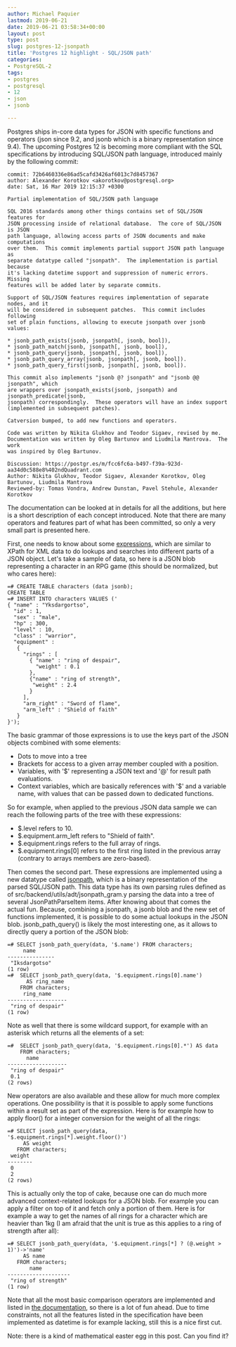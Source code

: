 ```yaml
---
author: Michael Paquier
lastmod: 2019-06-21
date: 2019-06-21 03:58:34+00:00
layout: post
type: post
slug: postgres-12-jsonpath
title: 'Postgres 12 highlight - SQL/JSON path'
categories:
- PostgreSQL-2
tags:
- postgres
- postgresql
- 12
- json
- jsonb

---
```


Postgres ships in-core data types for JSON with specific functions and operators
(json since 9.2, and jsonb which is a binary representation since 9.4).  The
upcoming Postgres 12 is becoming more compliant with the SQL specifications by
introducing SQL/JSON path language, introduced mainly by the following commit:

    commit: 72b6460336e86ad5cafd3426af6013c7d8457367
    author: Alexander Korotkov <akorotkov@postgresql.org>
    date: Sat, 16 Mar 2019 12:15:37 +0300

    Partial implementation of SQL/JSON path language

    SQL 2016 standards among other things contains set of SQL/JSON features for
    JSON processing inside of relational database.  The core of SQL/JSON is JSON
    path language, allowing access parts of JSON documents and make computations
    over them.  This commit implements partial support JSON path language as
    separate datatype called "jsonpath".  The implementation is partial because
    it's lacking datetime support and suppression of numeric errors.  Missing
    features will be added later by separate commits.

    Support of SQL/JSON features requires implementation of separate nodes, and it
    will be considered in subsequent patches.  This commit includes following
    set of plain functions, allowing to execute jsonpath over jsonb values:

    * jsonb_path_exists(jsonb, jsonpath[, jsonb, bool]),
    * jsonb_path_match(jsonb, jsonpath[, jsonb, bool]),
    * jsonb_path_query(jsonb, jsonpath[, jsonb, bool]),
    * jsonb_path_query_array(jsonb, jsonpath[, jsonb, bool]).
    * jsonb_path_query_first(jsonb, jsonpath[, jsonb, bool]).

    This commit also implements "jsonb @? jsonpath" and "jsonb @@ jsonpath", which
    are wrappers over jsonpath_exists(jsonb, jsonpath) and jsonpath_predicate(jsonb,
    jsonpath) correspondingly.  These operators will have an index support
    (implemented in subsequent patches).

    Catversion bumped, to add new functions and operators.

    Code was written by Nikita Glukhov and Teodor Sigaev, revised by me.
    Documentation was written by Oleg Bartunov and Liudmila Mantrova.  The work
    was inspired by Oleg Bartunov.

    Discussion: https://postgr.es/m/fcc6fc6a-b497-f39a-923d-aa34d0c588e8%402ndQuadrant.com
    Author: Nikita Glukhov, Teodor Sigaev, Alexander Korotkov, Oleg Bartunov, Liudmila Mantrova
    Reviewed-by: Tomas Vondra, Andrew Dunstan, Pavel Stehule, Alexander Korotkov

The documentation can be looked at in details for all the additions, but
here is a short description of each concept introduced.  Note that there
are many operators and features part of what has been committed, so only
a very small part is presented here.

First, one needs to know about some
[expressions](https://www.postgresql.org/docs/devel/functions-json.html#FUNCTIONS-SQLJSON-PATH),
which are similar to XPath for XML data to do lookups and searches into
different parts of a JSON object.  Let's take a sample of data, so here
is a JSON blob representing a character in an RPG game (this should be
normalized, but who cares here):

    =# CREATE TABLE characters (data jsonb);
    CREATE TABLE
    =# INSERT INTO characters VALUES ('
    { "name" : "Yksdargortso",
      "id" : 1,
      "sex" : "male",
      "hp" : 300,
      "level" : 10,
      "class" : "warrior",
      "equipment" :
       {
         "rings" : [
           { "name" : "ring of despair",
             "weight" : 0.1
           },
           {"name" : "ring of strength",
            "weight" : 2.4
           }
         ],
         "arm_right" : "Sword of flame",
         "arm_left" : "Shield of faith"
       }
    }');

The basic grammar of those expressions is to use the keys part of the JSON
objects combined with some elements:

  * Dots to move into a tree
  * Brackets for access to a given array member coupled with a position.
  * Variables, with '$' representing a JSON text and '@' for result path
  evaluations.
  * Context variables, which are basically references with '$' and a
  variable name, with values that can be passed down to dedicated functions.

So for example, when applied to the previous JSON data sample we can
reach the following parts of the tree with these expressions:

  * $.level refers to 10.
  * $.equipment.arm\_left refers to "Shield of faith".
  * $.equipment.rings refers to the full array of rings.
  * $.equipment.rings[0] refers to the first ring listed in the previous
  array (contrary to arrays members are zero-based).

Then comes the second part.  These expressions are implemented using a
new datatype called
[jsonpath](https://www.postgresql.org/docs/devel/datatype-json.html#DATATYPE-JSONPATH),
which is a binary representation of the parsed SQL/JSON path.  This data
type has its own parsing rules defined as of
src/backend/utils/adt/jsonpath\_gram.y parsing the data into a tree of
several JsonPathParseItem items.  After knowing about that comes the
actual fun.  Because, combining a jsonpath, a jsonb blob and the new set
of functions implemented, it is possible to do some actual lookups in the
JSON blob.  jsonb\_path\_query() is likely the most interesting one, as it
allows to directly query a portion of the JSON blob:

    =# SELECT jsonb_path_query(data, '$.name') FROM characters;
         name
    ---------------
     "Iksdargotso"
    (1 row)
    =#  SELECT jsonb_path_query(data, '$.equipment.rings[0].name')
          AS ring_name
        FROM characters;
         ring_name
    -------------------
     "ring of despair"
    (1 row)

Note as well that there is some wildcard support, for example with an
asterisk which returns all the elements of a set:

    =#  SELECT jsonb_path_query(data, '$.equipment.rings[0].*') AS data
        FROM characters;
          name
    -------------------
     "ring of despair"
     0.1
    (2 rows)

New operators are also available and these allow for much more complex
operations.  One possibility is that it is possible to apply some functions
within a result set as part of the expression.  Here is for example how
to apply floor() for a integer conversion for the weight of all the rings:

    =# SELECT jsonb_path_query(data, '$.equipment.rings[*].weight.floor()')
         AS weight
       FROM characters;
     weight
    --------
     0
     2
    (2 rows)

This is actually only the top of cake, because one can do much more
advanced context-related lookups for a JSON blob.  For example you
can apply a filter on top of it and fetch only a portion of them.
Here is for example a way to get the names of all rings for a character
which are heavier than 1kg (I am afraid that the unit is true as this
applies to a ring of strength after all):

    =# SELECT jsonb_path_query(data, '$.equipment.rings[*] ? (@.weight > 1)')->'name'
         AS name
       FROM characters;
           name
    --------------------
     "ring of strength"
    (1 row)

Note that all the most basic comparison operators are implemented and
listed in [the documentation](https://www.postgresql.org/docs/devel/functions-json.html#FUNCTIONS-SQLJSON-FILTER-EX-TABLE),
so there is a lot of fun ahead.  Due to time constraints, not all the
features listed in the specification have been implemented as datetime
is for example lacking, still this is a nice first cut.

Note: there is a kind of mathematical easter egg in this post.  Can
you find it?
